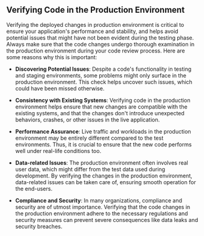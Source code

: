 ## Verifying Code in the Production Environment

Verifying the deployed changes in production environment is critical to ensure your application's performance and stability, and helps avoid potential issues that might have not been evident during the testing phase. Always make sure that the code changes undergo thorough examination in the production environment during your code review process. Here are some reasons why this is important:

- **Discovering Potential Issues**: Despite a code's functionality in testing and staging environments, some problems might only surface in the production environment. This check helps uncover such issues, which could have been missed otherwise.

- **Consistency with Existing Systems**: Verifying code in the production environment helps ensure that new changes are compatible with the existing systems, and that the changes don't introduce unexpected behaviors, crashes, or other issues in the live application.

- **Performance Assurance**: Live traffic and workloads in the production environment may be entirely different compared to the test environments. Thus, it is crucial to ensure that the new code performs well under real-life conditions too.

- **Data-related Issues**: The production environment often involves real user data, which might differ from the test data used during development. By verifying the changes in the production environment, data-related issues can be taken care of, ensuring smooth operation for the end-users.

- **Compliance and Security**: In many organizations, compliance and security are of utmost importance. Verifying that the code changes in the production environment adhere to the necessary regulations and security measures can prevent severe consequences like data leaks and security breaches.